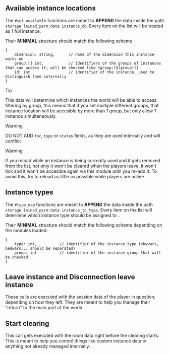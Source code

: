 ##  Available instance locations
The `#set_available` functions are meant to **APPEND** the data inside the path `storage leinad_perm:data instance_db`. Every item on the list will be treated as 1 full instance.

Their **MINIMAL** structure should match the following scheme
```
{
    dimension: string,      // name of the dimension this instance works on
    group:[] int,           // identifiers of the groups of instances that can access it; will be checked like {group:[$(group)]}
    id: int                 // identifier of the instance, used to distinguish them internally
}
```

> [!TIP]
> This data will determine which instances the world will be able to access filtering by group, this means that if you set multiple different groups, that instance location will be accesible by more than 1 group, but only allow 1 instance simultaneously.

> [!WARNING]
> DO NOT ADD `for`, `type` or `status` fields, as they are used internally and will conflict 

> [!WARNING]
> If you reload while an instance is being currently used and it gets removed from the list, not only it won't be cleared when the players leave, it won't tick and it won't be accesible again via this module until you re-add it. To avoid this, try to reload as little as possible while players are online

##  Instance types
The `#type_map` functions are meant to **APPEND** the data inside the path `storage leinad_perm:data instance_to_type`. Every item on the list will determine which instance type should be assigned to .

Their **MINIMAL** structure should match the following scheme depending on the modules loaded:
```
{
    type: int,          // identifier of the instance type (skywars, bedwars... should be separated)
    group: int          // identifier of the instance group that will be checked
}
```

## Leave instance and Disconnection leave instance
These calls are executed with the session data of the player in question, depending on how they left. They are meant to help you manage their "return" to the main part of the world.

## Start clearing
This call gets executed with the room data right before the clearing starts. This is meant to help you control things like custom instance data or anything not already managed internally.
